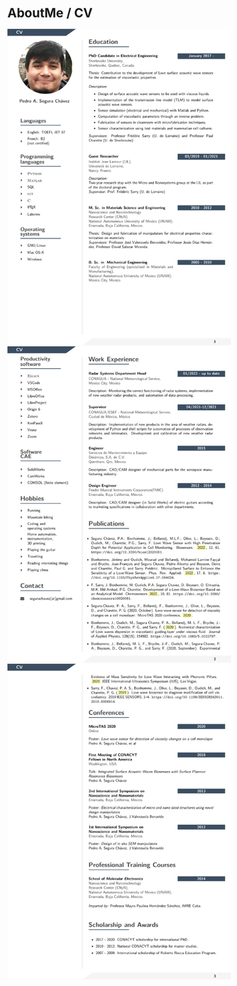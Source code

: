 # AboutMe / CV

<img src="https://github.com/PA-Segura/PA-Segura.github.io/blob/master/cv_pedro_en-1.png">
<img src="https://github.com/PA-Segura/PA-Segura.github.io/blob/master/cv_pedro_en-2.png">
<img src="https://github.com/PA-Segura/PA-Segura.github.io/blob/master/cv_pedro_en-3.png">
